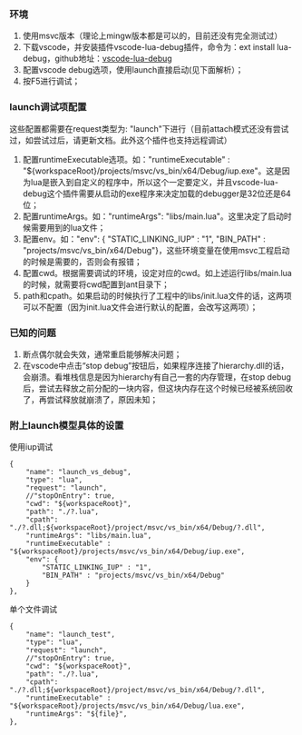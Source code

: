 ### 环境
1. 使用msvc版本（理论上mingw版本都是可以的，目前还没有完全测试过）
2. 下载vscode，并安装插件vscode-lua-debug插件，命令为：ext install lua-debug，github地址：[vscode-lua-debug](https://github.com/actboy168/vscode-lua-debug)
3. 配置vscode debug选项，使用launch直接启动(见下面解析）；
4. 按F5进行调试；

### launch调试项配置
这些配置都需要在request类型为: "launch"下进行（目前attach模式还没有尝试过，如尝试过后，请更新文档。此外这个插件也支持远程调试）
1. 配置runtimeExecutable选项。如："runtimeExecutable" : "${workspaceRoot}/projects/msvc/vs_bin/x64/Debug/iup.exe"。这是因为lua是嵌入到自定义的程序中，所以这个一定要定义，并且vscode-lua-debug这个插件需要从启动的exe程序来决定加载的debugger是32位还是64位；
2. 配置runtimeArgs。如："runtimeArgs": "libs/main.lua"。这里决定了启动时候需要用到的lua文件；
3. 配置env。如："env": { "STATIC_LINKING_IUP" : "1", "BIN_PATH" : "projects/msvc/vs_bin/x64/Debug"}，这些环境变量在使用msvc工程启动的时候是需要的，否则会有报错；
4. 配置cwd。根据需要调试的环境，设定对应的cwd。如上述运行libs/main.lua的时候，就需要将cwd配置到ant目录下；
5. path和cpath。如果启动的时候执行了工程中的libs/init.lua文件的话，这两项可以不配置（因为init.lua文件会进行默认的配置，会改写这两项）；

### 已知的问题
1. 断点偶尔就会失效，通常重启能够解决问题；
2. 在vscode中点击“stop debug”按钮后，如果程序连接了hierarchy.dll的话，会崩溃。看堆栈信息是因为hierarchy有自己一套的内存管理，在stop debug后，尝试去释放之前分配的一块内容，但这块内存在这个时候已经被系统回收了，再尝试释放就崩溃了，原因未知；


### 附上launch模型具体的设置
使用iup调试
>        
    {
        "name": "launch_vs_debug",
        "type": "lua",
        "request": "launch",
        //"stopOnEntry": true,            
        "cwd": "${workspaceRoot}",  
        "path": "./?.lua",
        "cpath": "./?.dll;${workspaceRoot}/project/msvc/vs_bin/x64/Debug/?.dll",
        "runtimeArgs": "libs/main.lua",            
        "runtimeExecutable" : "${workspaceRoot}/projects/msvc/vs_bin/x64/Debug/iup.exe",
        "env": {
            "STATIC_LINKING_IUP" : "1",
            "BIN_PATH" : "projects/msvc/vs_bin/x64/Debug"
        }        
    },

单个文件调试
>   
    {
        "name": "launch_test",
        "type": "lua",
        "request": "launch",
        //"stopOnEntry": true,            
        "cwd": "${workspaceRoot}",  
        "path": "./?.lua",
        "cpath": "./?.dll;${workspaceRoot}/project/msvc/vs_bin/x64/Debug/?.dll",                        
        "runtimeExecutable" : "${workspaceRoot}/projects/msvc/vs_bin/x64/Debug/lua.exe",
        "runtimeArgs": "${file}",            
    },
